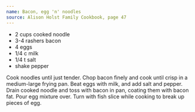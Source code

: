 ```yaml
---
name: Bacon, egg 'n' noodles
source: Alison Holst Family Cookbook, page 47
---
```


* 2 cups cooked noodle
* 3-4 rashers bacon
* 4 eggs
* 1/4 c milk
* 1/4 t salt
* shake pepper

Cook noodles until just tender.  Chop bacon finely and cook until crisp in a medium-large frying pan.  Beat eggs with milk, and add salt and pepper.  Drain cooked noodle and toss with bacon in pan, coating them with bacon fat.  Pour egg mixture over.  Turn with fish slice while cooking to break up pieces of egg.

